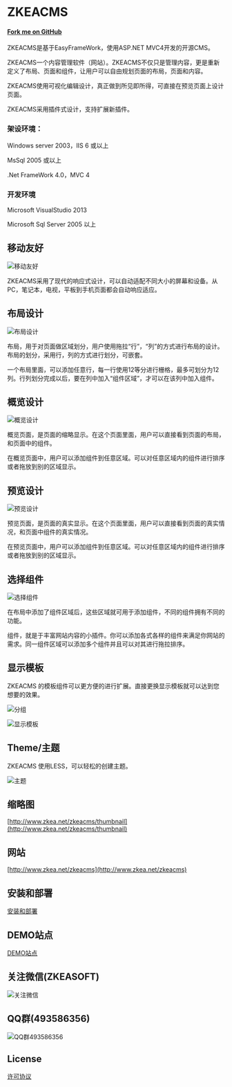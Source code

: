 ﻿# ZKEACMS
#### [Fork me on GitHub](https://github.com/SeriaWei/ASP.NET-MVC-CMS)
ZKEACMS是基于EasyFrameWork，使用ASP.NET MVC4开发的开源CMS。

ZKEACMS一个内容管理软件（网站）。ZKEACMS不仅只是管理内容，更是重新定义了布局、页面和组件，让用户可以自由规划页面的布局，页面和内容。

ZKEACMS使用可视化编辑设计，真正做到所见即所得，可直接在预览页面上设计页面。

ZKEACMS采用插件式设计，支持扩展新插件。

### 架设环境：

Windows server 2003，IIS 6 或以上

MsSql 2005 或以上

.Net FrameWork 4.0，MVC 4

### 开发环境

Microsoft VisualStudio 2013

Microsoft Sql Server 2005 以上

## 移动友好
![移动友好](http://i1291.photobucket.com/albums/b560/SeriaWei/BlogPic/responsive_zps475ly5og.gif)

ZKEACMS采用了现代的响应式设计，可以自动适配不同大小的屏幕和设备。从PC，笔记本，电视，平板到手机页面都会自动响应适应。

## 布局设计
![布局设计](http://blog.zkea.net/wp-content/uploads/2016/03/layoutdesign.png)

布局，用于对页面做区域划分，用户使用拖拉“行”，“列”的方式进行布局的设计。布局的划分，采用行，列的方式进行划分，可嵌套。

一个布局里面，可以添加任意行，每一行使用12等分进行栅格，最多可划分为12列。行列划分完成以后，要在列中加入“组件区域”，才可以在该列中加入组件。

## 概览设计
![概览设计](http://blog.zkea.net/wp-content/uploads/2016/03/galindview.png)

概览页面，是页面的缩略显示。在这个页面里面，用户可以直接看到页面的布局，和页面中的组件。

在概览页面中，用户可以添加组件到任意区域。可以对任意区域内的组件进行排序或者拖放到别的区域显示。

## 预览设计
![预览设计](http://blog.zkea.net/wp-content/uploads/2016/03/pagedesign.png)

预览页面，是页面的真实显示。在这个页面里面，用户可以直接看到页面的真实情况，和页面中组件的真实情况。

在预览页面中，用户可以添加组件到任意区域。可以对任意区域内的组件进行排序或者拖放到别的区域显示。

## 选择组件
![选择组件](http://blog.zkea.net/wp-content/uploads/2016/04/select-widget.png)

在布局中添加了组件区域后，这些区域就可用于添加组件，不同的组件拥有不同的功能。

组件，就是于丰富网站内容的小插件。你可以添加各式各样的组件来满足你网站的需求。同一组件区域可以添加多个组件并且可以对其进行拖拉排序。
## 显示模板
ZKEACMS 的模板组件可以更方便的进行扩展。直接更换显示模板就可以达到您想要的效果。

![分组](http://blog.zkea.net/wp-content/uploads/2016/04/sectiongroup.jpg)

![显示模板](http://blog.zkea.net/wp-content/uploads/2016/04/template.jpg)

## Theme/主题
ZKEACMS 使用LESS，可以轻松的创建主题。

![主题](http://blog.zkea.net/wp-content/uploads/2016/04/theme.png)

## 缩略图
[http://www.zkea.net/zkeacms/thumbnail](http://www.zkea.net/zkeacms/thumbnail)
## 网站
[http://www.zkea.net/zkeacms](http://www.zkea.net/zkeacms)
## 安装和部署
[安装和部署](http://blog.zkea.net/2015/09/install-ZKEACMS/)
## DEMO站点
[DEMO站点](http://zkeacms.ngrok.natapp.cn/)
## 关注微信(ZKEASOFT)
![关注微信](http://blog.zkea.net/wp-content/uploads/2016/03/263801921375bdf2.jpg)
## QQ群(493586356)
![QQ群493586356](http://blog.zkea.net/wp-content/uploads/2016/03/00c84f6600d8c3e0.jpg)
## License
[许可协议](http://www.zkea.net/licenses)
